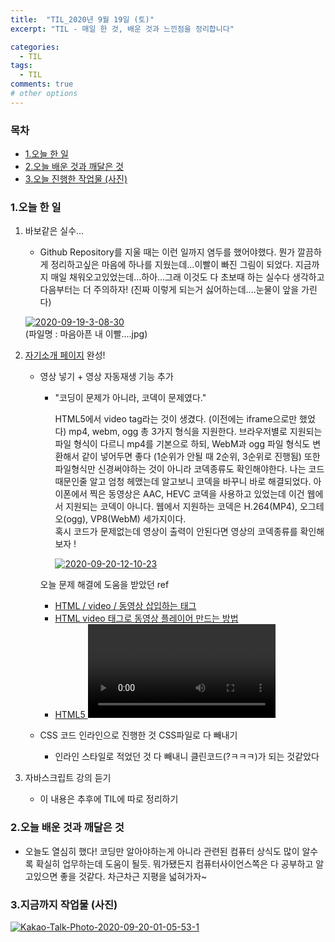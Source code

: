 ```yaml
---
title:  "TIL_2020년 9월 19일 (토)"
excerpt: "TIL - 매일 한 것, 배운 것과 느낀점을 정리합니다"

categories:
  - TIL
tags:
  - TIL
comments: true
# other options
---
```



<h3>목차</h3>

- [1.오늘 한 일](#1오늘-한-일)
- [2.오늘 배운 것과 깨달은 것](#2오늘-배운-것과-깨달은-것)
- [3.오늘 진행한 작업물 (사진)](#3오늘-진행한-작업물-사진)
  

### 1.오늘 한 일
    
1. 바보같은 실수...
    - Github Repository를 지울 때는 이런 일까지 염두를 했어야했다.
    뭔가 깔끔하게 정리하고싶은 마음에 하나를 지웠는데...이빨이 빠진 그림이 되었다.
    지금까지 매일 채워오고있었는데...하아...그래 이것도 다 초보때 하는 실수다 생각하고
    다음부터는 더 주의하자! (진짜 이렇게 되는거 싫어하는데....눈물이 앞을 가린다)
    
    <a href="https://imgbb.com/"><img src="https://i.ibb.co/9wryzgL/2020-09-19-3-08-30.png" alt="2020-09-19-3-08-30" border="0"></a>    
    (파일명 : 마음아픈 내 이빨....jpg)
    
2. [자기소개 페이지](https://hocheoljang.github.io/IntroduceMyself/index.html) 완성!
    - 영상 넣기 + 영상 자동재생 기능 추가
        - "코딩이 문제가 아니라, 코덱이 문제였다."
        
            HTML5에서 video tag라는 것이 생겼다. (이전에는 iframe으로만 했었다)
            mp4, webm, ogg 총 3가지 형식을 지원한다.
            브라우저별로 지원되는 파일 형식이 다르니 mp4를 기본으로 하되, WebM과 ogg 파일 형식도 변환해서 같이 넣어두면 좋다 (1순위가 안될 때 2순위, 3순위로 진행됨)
            또한 파일형식만 신경써야하는 것이 아니라 코덱종류도 확인해야한다. 나는 코드때문인줄 알고 엄청 헤맸는데 알고보니 코덱을 바꾸니 바로 해결되었다.
            아이폰에서 찍은 동영상은 AAC, HEVC 코덱을 사용하고 있었는데 이건 웹에서 지원되는 코덱이 아니다. 웹에서 지원하는 코덱은 H.264(MP4), 오그테오(ogg), VP8(WebM) 세가지이다.    
            혹시 코드가 문제없는데 영상이 출력이 안된다면 영상의 코덱종류를 확인해보자 !

            <a href="https://ibb.co/C9Tzsvy"><img src="https://i.ibb.co/c871Xt9/2020-09-20-12-10-23.png" alt="2020-09-20-12-10-23" border="0"></a>
                
        오늘 문제 해결에 도움을 받았던 ref
        - [HTML / video / 동영상 삽입하는 태그](https://www.codingfactory.net/11877)
        - [HTML video 태그로 동영상 플레이어 만드는 방법](https://codingbroker.tistory.com/59)
        - [HTML5 <video> video태그 사용](https://m.blog.naver.com/PostView.nhn?blogId=kira4195&logNo=221249440427&proxyReferer=https:%2F%2Fwww.google.com%2F)
    - CSS 코드 인라인으로 진행한 것 CSS파일로 다 빼내기
        - 인라인 스타일로 적었던 것 다 빼내니 클린코드(?ㅋㅋㅋ)가 되는 것같았다

3. 자바스크립트 강의 듣기
    - 이 내용은 추후에 TIL에 따로 정리하기
        
### 2.오늘 배운 것과 깨달은 것

- 오늘도 열심히 했다!
코딩만 알아야하는게 아니라 관련된 컴퓨터 상식도 많이 알수록 확실히 업무하는데 도움이 될듯.
뭐가됐든지 컴퓨터사이언스쪽은 다 공부하고 알고있으면 좋을 것같다.
차근차근 지평을 넓혀가자~


### 3.지금까지 작업물 (사진)

<a href="https://ibb.co/j4byBBq"><img src="https://i.ibb.co/ThY4ppJ/Kakao-Talk-Photo-2020-09-20-01-05-53-1.png" alt="Kakao-Talk-Photo-2020-09-20-01-05-53-1" border="0"></a>